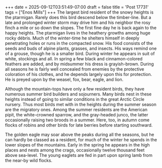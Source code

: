 +++
date = 2025-09-12T03:51:49-07:00
draft = false
title = 'Post 17731'
tags = ["Enos Mills"]
+++
The largest bird resident of the snowy heights is the ptarmigan. Rarely does this bird descend below the timber-line. But a late and prolonged winter storm may drive him and his neighbor the rosy finch a mile or so down the slopes. The first fine day he is back again to the happy heights. The ptarmigan lives in the heathery growths among huge rocky débris. Much of the winter-time he shelters himself in deeply penetrating holes or runs in the compacted snow. His food consists of the seeds and buds of alpine plants, grasses, and insects. His ways remind one of a grouse, though he is a smaller bird. During winter he appears in suit of white, stockings and all. In spring a few black and cinnamon-colored feathers are added, and by midsummer his dress is grayish-brown. During all seasons he is fairly well concealed from enemies by the protective coloration of his clothes, and he depends largely upon this for protection. He is preyed upon by the weasel, fox, bear, eagle, and lion.

Although the mountain-tops have only a few resident birds, they have numerous summer bird builders and sojourners. Many birds nest in these heights instead of going to similar conditions in the great Arctic Circle nursery. Thus most birds met with in the heights during the summer season are the migratory ones. Among the summer residents are the American pipit, the white-crowned sparrow, and the gray-headed junco, the latter occasionally raising two broods in a summer. Here, too, in autumn come flocks of robins and other birds for late berries before starting southward.

The golden eagle may soar above the peaks during all the seasons, but he can hardly be classed as a resident, for much of the winter he spends in the lower slopes of the mountains. Early in the spring he appears in the high places and nests among the crags, occasionally twelve thousand feet above sea-level. The young eaglets are fed in part upon spring lamb from the near-by wild flocks.
